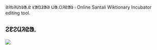 ᱣᱤᱠᱤᱢᱩᱨᱟᱹᱭ ᱥᱟᱯᱲᱟᱣ ᱦᱟᱹᱛᱤᱭᱟᱨ ᱾
Online Santali Wiktionary Incubator editing tool.
## ᱮᱱᱮᱢᱤᱭᱟᱹ

<a href="https://github.com/Prasanta-Hembram/Santali-Wiktionary-Tools/graphs/contributors">
  <img src="https://contrib.rocks/image?repo=Prasanta-Hembram/Santali-Wiktionary-Tools" />
</a>
